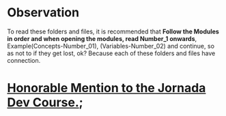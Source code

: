 # Observation 
To read these folders and files, it is recommended that **Follow the Modules in order and when opening the modules, read Number_1 onwards**, Example(Concepts-Number_01), (Variables-Number_02) and continue, so as not to if they get lost, ok? Because each of these folders and files have connection.

# [Honorable Mention to the Jornada Dev Course.](https://jornadadodev.com.br/cursos/front-end/javascript);
